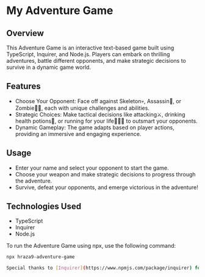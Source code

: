 # My Adventure Game

## Overview

This Adventure Game is an interactive text-based game built using TypeScript, Inquirer, and Node.js. Players can embark on thrilling adventures, battle different opponents, and make strategic decisions to survive in a dynamic game world.

## Features

- Choose Your Opponent: Face off against Skeleton💀, Assassin👤, or Zombie🧟‍♂️, each with unique challenges and abilities.
- Strategic Choices: Make tactical decisions like attacking⚔️, drinking health potions🍺, or running for your life🏃‍♂️💨 to outsmart your opponents.
- Dynamic Gameplay: The game adapts based on player actions, providing an immersive and engaging experience.

## Usage

- Enter your name and select your opponent to start the game.
- Choose your weapon and make strategic decisions to progress through the adventure.
- Survive, defeat your opponents, and emerge victorious in the adventure!

## Technologies Used

- TypeScript
- Inquirer
- Node.js

To run the Adventure Game using npx, use the following command:
```bash
npx hraza9-adventure-game

Special thanks to [Inquirer](https://www.npmjs.com/package/inquirer) for providing an interactive CLI experience.
